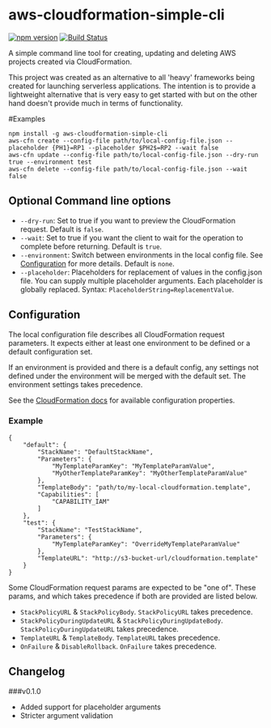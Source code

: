 # aws-cloudformation-simple-cli
[![npm version](https://badge.fury.io/js/aws-cloudformation-simple-cli.svg)](https://badge.fury.io/js/aws-cloudformation-simple-cli)
[![Build Status](https://travis-ci.org/carlnordenfelt/aws-cloudformation-simple-cli.svg?branch=master)](https://travis-ci.org/carlnordenfelt/aws-cloudformation-simple-cli)

A simple command line tool for creating, updating and deleting AWS projects created via CloudFormation.

This project was created as an alternative to all 'heavy' frameworks being created for launching serverless applications.
The intention is to provide a lightweight alternative that is very easy to get started with but on the other hand doesn't provide much in terms of functionality.

#Examples

    npm install -g aws-cloudformation-simple-cli
    aws-cfn create --config-file path/to/local-config-file.json --placeholder {PH1}=RP1 --placeholder $PH2$=RP2 --wait false
    aws-cfn update --config-file path/to/local-config-file.json --dry-run true --environment test
    aws-cfn delete --config-file path/to/local-config-file.json --wait false

## Optional Command line options

* `--dry-run`: Set to true if you want to preview the CloudFormation request. Default is `false`.
* `--wait`: Set to true if you want the client to wait for the operation to complete before returning. Default is `true`.
* `--environment`: Switch between environments in the local config file. See [Configuration](#Configuration) for more details. Default is `none`.
* `--placeholder`: Placeholders for replacement of values in the config.json file. You can supply multiple placeholder arguments. Each placeholder is globally replaced. Syntax: `PlaceholderString=ReplacementValue`.

## Configuration
The local configuration file describes all CloudFormation request parameters.
It expects either at least one environment to be defined or a default configuration set.

If an environment is provided and there is a default config, any settings not defined under the environment
will be merged with the default set. The environment settings takes precedence.

See the [CloudFormation docs](http://docs.aws.amazon.com/AWSJavaScriptSDK/latest/AWS/CloudFormation.html) for available configuration properties.

### Example

    {
        "default": {
            "StackName": "DefaultStackName",
            "Parameters": {
                "MyTemplateParamKey": "MyTemplateParamValue",
                "MyOtherTemplateParamKey": "MyOtherTemplateParamValue"
            },
            "TemplateBody": "path/to/my-local-cloudformation.template",
            "Capabilities": [
                "CAPABILITY_IAM"
            ]
        },
        "test": {
            "StackName": "TestStackName",
            "Parameters": {
                "MyTemplateParamKey": "OverrideMyTemplateParamValue"
            },
            "TemplateURL": "http://s3-bucket-url/cloudformation.template"
        }
    }

Some CloudFormation request params are expected to be "one of".
These params, and which takes precedence if both are provided are listed below.

* `StackPolicyURL` & `StackPolicyBody`. `StackPolicyURL` takes precedence.
* `StackPolicyDuringUpdateURL` & `StackPolicyDuringUpdateBody`. `StackPolicyDuringUpdateURL` takes precedence.
* `TemplateURL` & `TemplateBody`. `TemplateURL` takes precedence.
* `OnFailure` & `DisableRollback`. `OnFailure` takes precedence.

## Changelog

###v0.1.0
* Added support for placeholder arguments
* Stricter argument validation
